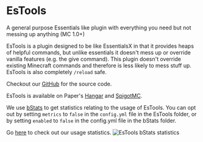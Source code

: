 # EsTools
A general purpose Essentials like plugin with everything you need but not messing up anything (MC 1.0+)

EsTools is a plugin designed to be like EssentialsX in that it provides heaps of
helpful commands, but unlike essentials it doesn't mess up or override vanilla features (e.g. the give command).
This plugin doesn't override existing Minecraft commands and therefore is less likely to mess stuff up.
EsTools is also completely `/reload` safe.

Checkout our [GitHub](https://github.com/CoPokBl/EsTools) for the source code.

EsTools is available on Paper's [Hangar](https://hangar.papermc.io/Serble/EsTools) and 
[SpigotMC](https://www.spigotmc.org/resources/estools.78930/).

We use [bStats](https://bstats.org) to get statistics relating to the usage of EsTools. You can opt out by setting `metrics` to `false`
in the `config.yml` file in the EsTools folder, or by setting `enabled` to `false` in the config.yml file
in the bStats folder.

Go [here](https://bstats.org/plugin/bukkit/EsTools/21760) to check out our usage statistics.
![EsTools bStats statistics](https://bstats.org/signatures/bukkit/EsTools.svg)
